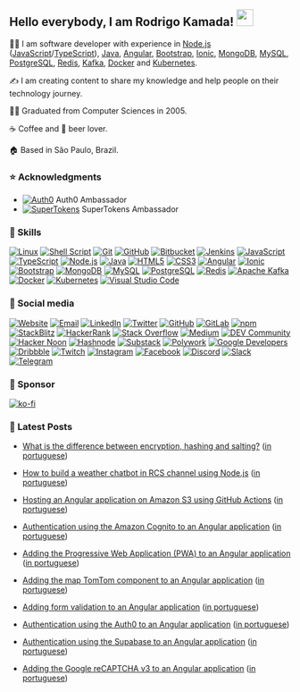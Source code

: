 ## Hello everybody, I am Rodrigo Kamada! <img src="https://res.cloudinary.com/rodrigokamada/image/upload/v1634480368/Icons/hand_hello_flzzd0.gif" width="30">

👨‍💻 I am software developer with experience in [Node.js](https://nodejs.org/) ([JavaScript](https://developer.mozilla.org/docs/Web/JavaScript)/[TypeScript](https://www.typescriptlang.org/)), [Java](https://www.java.com/), [Angular](https://angular.io/), [Bootstrap](https://getbootstrap.com/), [Ionic](https://ionicframework.com/), [MongoDB](https://www.mongodb.com/), [MySQL](https://www.mysql.com/), [PostgreSQL](https://www.postgresql.org/), [Redis](https://redis.io/), [Kafka](https://kafka.apache.org/), [Docker](https://www.docker.com/) and [Kubernetes](https://kubernetes.io/).

✍️ I am creating content to share my knowledge and help people on their technology journey. 

👨‍🎓 Graduated from Computer Sciences in 2005.

☕ Coffee and 🍺 beer lover.

🏠 Based in São Paulo, Brazil.



### ⭐ Acknowledgments

* [![Auth0](https://res.cloudinary.com/rodrigokamada/image/upload/v1644161115/Ambassador/auth0_14x16.png)](https://auth0.com/ambassador-program) Auth0 Ambassador
* [![SuperTokens](https://res.cloudinary.com/rodrigokamada/image/upload/v1644161115/Ambassador/supertokens_18x16.png)](https://supertokens.com/ambassadors) SuperTokens Ambassador



### 🙌 Skills

[![Linux](https://shields.braskam.com/v1/shields?name=linux&format=circle&size=medium)](https://kubernetes.io/)
[![Shell Script](https://shields.braskam.com/v1/shields?name=shellscript&format=circle&size=medium)](https://wikipedia.org/wiki/Shell_script)
[![Git](https://shields.braskam.com/v1/shields?name=git&format=circle&size=medium)](https://git-scm.com/)
[![GitHub](https://shields.braskam.com/v1/shields?name=github&format=circle&size=medium)](https://github.com/)
[![Bitbucket](https://shields.braskam.com/v1/shields?name=bitbucket&format=circle&size=medium)](https://bitbucket.org/)
[![Jenkins](https://shields.braskam.com/v1/shields?name=jenkins&format=circle&size=medium)](https://www.jenkins.io/)
[![JavaScript](https://shields.braskam.com/v1/shields?name=javascript&format=circle&size=medium)](https://developer.mozilla.org/docs/Web/JavaScript)
[![TypeScript](https://shields.braskam.com/v1/shields?name=typescript&format=circle&size=medium)](https://www.typescriptlang.org/)
[![Node.js](https://shields.braskam.com/v1/shields?name=nodejs&format=circle&size=medium)](https://nodejs.org/)
[![Java](https://shields.braskam.com/v1/shields?name=java&format=circle&size=medium)](https://www.java.com/)
[![HTML5](https://shields.braskam.com/v1/shields?name=html5&format=circle&size=medium)](https://developer.mozilla.org/docs/Web/HTML/HTML5)
[![CSS3](https://shields.braskam.com/v1/shields?name=css3&format=circle&size=medium)](https://developer.mozilla.org/docs/Web/CSS)
[![Angular](https://shields.braskam.com/v1/shields?name=angular&format=circle&size=medium)](https://angular.io/)
[![Ionic](https://shields.braskam.com/v1/shields?name=ionic&format=circle&size=medium)](https://ionicframework.com/)
[![Bootstrap](https://shields.braskam.com/v1/shields?name=bootstrap&format=circle&size=medium)](https://getbootstrap.com/)
[![MongoDB](https://shields.braskam.com/v1/shields?name=mongodb&format=circle&size=medium)](https://www.mongodb.com/)
[![MySQL](https://shields.braskam.com/v1/shields?name=mysql&format=circle&size=medium)](https://www.mysql.com/)
[![PostgreSQL](https://shields.braskam.com/v1/shields?name=postgresql&format=circle&size=medium)](https://www.postgresql.org/)
[![Redis](https://shields.braskam.com/v1/shields?name=redis&format=circle&size=medium)](https://redis.io/)
[![Apache Kafka](https://shields.braskam.com/v1/shields?name=apachekafka&format=circle&size=medium)](https://kafka.apache.org/)
[![Docker](https://shields.braskam.com/v1/shields?name=docker&format=circle&size=medium)](https://www.docker.com/)
[![Kubernetes](https://shields.braskam.com/v1/shields?name=kubernetes&format=circle&size=medium)](https://kubernetes.io/)
[![Visual Studio Code](https://shields.braskam.com/v1/shields?name=visualstudiocode&format=circle&size=medium)](https://code.visualstudio.com/)



### 🤝 Social media

[![Website](https://shields.braskam.com/v1/shields?name=website&format=circle&size=medium)](https://rodrigo.kamada.com.br)
[![Email](https://shields.braskam.com/v1/shields?name=email&format=circle&size=medium)](mailto:rodrigo@kamada.com.br)
[![LinkedIn](https://shields.braskam.com/v1/shields?name=linkedin&format=circle&size=medium)](https://www.linkedin.com/in/rodrigokamada)
[![Twitter](https://shields.braskam.com/v1/shields?name=twitter&format=circle&size=medium)](https://twitter.com/rodrigokamada)
[![GitHub](https://shields.braskam.com/v1/shields?name=github&format=circle&size=medium)](https://github.com/rodrigokamada)
[![GitLab](https://shields.braskam.com/v1/shields?name=gitlab&format=circle&size=medium)](https://gitlab.com/rodrigokamada)
[![npm](https://shields.braskam.com/v1/shields?name=npm&format=circle&size=medium)](https://www.npmjs.com/~rodrigokamada)
[![StackBlitz](https://shields.braskam.com/v1/shields?name=stackblitz&format=circle&size=medium)](https://stackblitz.com/@rodrigokamada)
[![HackerRank](https://shields.braskam.com/v1/shields?name=hackerrank&format=circle&size=medium)](https://www.hackerrank.com/rodrigokamada)
[![Stack Overflow](https://shields.braskam.com/v1/shields?name=stackoverflow&format=circle&size=medium)](https://stackoverflow.com/users/10433716/rodrigo-kamada)
[![Medium](https://shields.braskam.com/v1/shields?name=medium&format=circle&size=medium)](https://rodrigokamada.medium.com)
[![DEV Community](https://shields.braskam.com/v1/shields?name=dev&format=circle&size=medium)](https://dev.to/rodrigokamada)
[![Hacker Noon](https://shields.braskam.com/v1/shields?name=hackernoon&format=circle&size=medium)](https://hackernoon.com/u/rodrigokamada)
[![Hashnode](https://shields.braskam.com/v1/shields?name=hashnode&format=circle&size=medium)](https://rodrigokamada.hashnode.dev/)
[![Substack](https://shields.braskam.com/v1/shields?name=substack&format=circle&size=medium)](https://rodrigokamada.substack.com/)
[![Polywork](https://shields.braskam.com/v1/shields?name=polywork&format=circle&size=medium)](https://www.polywork.com/rodrigokamada)
[![Google Developers](https://shields.braskam.com/v1/shields?name=google&format=circle&size=medium)](https://g.dev/rodrigokamada)
[![Dribbble](https://shields.braskam.com/v1/shields?name=dribbble&format=circle&size=medium)](https://dribbble.com/rodrigokamada)
[![Twitch](https://shields.braskam.com/v1/shields?name=twitch&format=circle&size=medium)](https://twitch.tv/rodrigokamada)
[![Instagram](https://shields.braskam.com/v1/shields?name=instagram&format=circle&size=medium)](https://www.instagram.com/rodrigokamada)
[![Facebook](https://shields.braskam.com/v1/shields?name=facebook&format=circle&size=medium)](https://fb.me/rodrigokpd)
[![Discord](https://shields.braskam.com/v1/shields?name=discord&format=circle&size=medium)](https://discordapp.com/users/497956332897566721)
[![Slack](https://shields.braskam.com/v1/shields?name=slack&format=circle&size=medium)](https://acmeco.slack.com/team/UKEUM0NS0)
[![Telegram](https://shields.braskam.com/v1/shields?name=telegram&format=circle&size=medium)](https://t.me/rodrigokamada)



### 🤗 Sponsor

[![ko-fi](https://ko-fi.com/img/githubbutton_sm.svg)](https://ko-fi.com/P5P86DNKR)



### 📝 Latest Posts

* [What is the difference between encryption, hashing and salting?](https://rodrigokamada.medium.com/what-is-the-difference-between-encryption-hashing-and-salting-403039625057) ([in portuguese](https://rodrigo.kamada.com.br/blog/qual-e-a-diferenca-entre-criptografia-hashing-e-salting))

* [How to build a weather chatbot in RCS channel using Node.js](https://rodrigokamada.medium.com/how-to-build-a-weather-chatbot-in-rcs-channel-using-node-js-6864b04864df) ([in portuguese](https://rodrigo.kamada.com.br/blog/como-construir-um-chatbot-de-previsao-do-tempo-no-canal-rcs-usando-nodejs))

* [Hosting an Angular application on Amazon S3 using GitHub Actions](https://dev.to/rodrigokamada/hosting-an-angular-application-on-amazon-s3-using-github-actions-3h6g) ([in portuguese](https://rodrigo.kamada.com.br/blog/hospedando-uma-aplicacao-angular-no-amazon-s3-usando-o-github-actions))

* [Authentication using the Amazon Cognito to an Angular application](https://rodrigokamada.substack.com/p/authentication-using-the-amazon-cognito) ([in portuguese](https://rodrigo.kamada.com.br/blog/autenticacao-usando-o-amazon-cognito-em-uma-aplicacao-angular))

* [Adding the Progressive Web Application (PWA) to an Angular application](https://rodrigokamada.hashnode.dev/adding-the-progressive-web-application-pwa-to-an-angular-application) ([in portuguese](https://rodrigo.kamada.com.br/blog/adicionando-o-aplicativo-web-progressivo-pwa-em-uma-aplicacao-angular))

* [Adding the map TomTom component to an Angular application](https://hackernoon.com/adding-the-map-tomtom-component-to-an-angular-application) ([in portuguese](https://rodrigo.kamada.com.br/blog/adicionando-o-componente-de-mapa-tomtom-em-uma-aplicacao-angular))

* [Adding form validation to an Angular application](https://rodrigokamada.medium.com/adding-form-validation-to-an-angular-application-9256ede9ecd3) ([in portuguese](https://rodrigo.kamada.com.br/blog/adicionando-validacao-no-formulario-em-uma-aplicacao-angular))

* [Authentication using the Auth0 to an Angular application](https://rodrigokamada.substack.com/p/authentication-using-the-auth0-to) ([in portuguese](https://rodrigo.kamada.com.br/blog/autenticacao-usando-o-auth0-em-uma-aplicacao-angular))

* [Authentication using the Supabase to an Angular application](https://dev.to/rodrigokamada/authentication-using-the-supabase-to-an-angular-application-2jek) ([in portuguese](https://rodrigo.kamada.com.br/blog/autenticacao-usando-o-auth0-em-uma-aplicacao-angular))

* [Adding the Google reCAPTCHA v3 to an Angular application](https://rodrigokamada.hashnode.dev/adding-the-google-recaptcha-v3-to-an-angular-application) ([in portuguese](https://rodrigo.kamada.com.br/blog/adicionando-o-google-recaptcha-v3-em-uma-aplicacao-angular))
